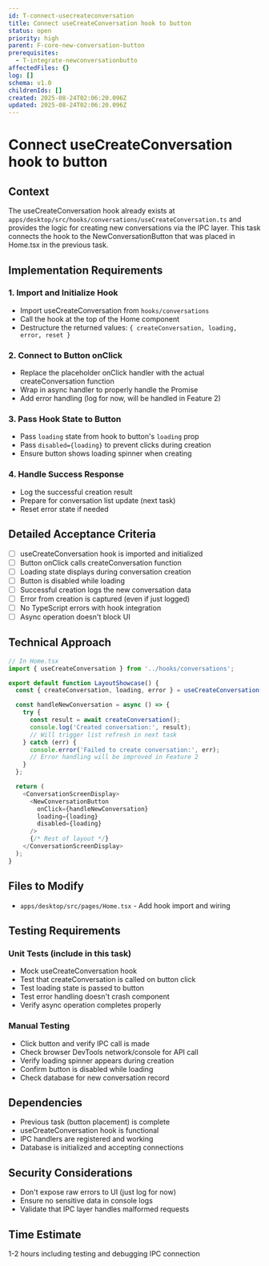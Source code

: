 ```yaml
---
id: T-connect-usecreateconversation
title: Connect useCreateConversation hook to button
status: open
priority: high
parent: F-core-new-conversation-button
prerequisites:
  - T-integrate-newconversationbutto
affectedFiles: {}
log: []
schema: v1.0
childrenIds: []
created: 2025-08-24T02:06:20.096Z
updated: 2025-08-24T02:06:20.096Z
---
```


# Connect useCreateConversation hook to button

## Context

The useCreateConversation hook already exists at `apps/desktop/src/hooks/conversations/useCreateConversation.ts` and provides the logic for creating new conversations via the IPC layer. This task connects the hook to the NewConversationButton that was placed in Home.tsx in the previous task.

## Implementation Requirements

### 1. Import and Initialize Hook

- Import useCreateConversation from `hooks/conversations`
- Call the hook at the top of the Home component
- Destructure the returned values: `{ createConversation, loading, error, reset }`

### 2. Connect to Button onClick

- Replace the placeholder onClick handler with the actual createConversation function
- Wrap in async handler to properly handle the Promise
- Add error handling (log for now, will be handled in Feature 2)

### 3. Pass Hook State to Button

- Pass `loading` state from hook to button's `loading` prop
- Pass `disabled={loading}` to prevent clicks during creation
- Ensure button shows loading spinner when creating

### 4. Handle Success Response

- Log the successful creation result
- Prepare for conversation list update (next task)
- Reset error state if needed

## Detailed Acceptance Criteria

- [ ] useCreateConversation hook is imported and initialized
- [ ] Button onClick calls createConversation function
- [ ] Loading state displays during conversation creation
- [ ] Button is disabled while loading
- [ ] Successful creation logs the new conversation data
- [ ] Error from creation is captured (even if just logged)
- [ ] No TypeScript errors with hook integration
- [ ] Async operation doesn't block UI

## Technical Approach

```typescript
// In Home.tsx
import { useCreateConversation } from '../hooks/conversations';

export default function LayoutShowcase() {
  const { createConversation, loading, error } = useCreateConversation();

  const handleNewConversation = async () => {
    try {
      const result = await createConversation();
      console.log('Created conversation:', result);
      // Will trigger list refresh in next task
    } catch (err) {
      console.error('Failed to create conversation:', err);
      // Error handling will be improved in Feature 2
    }
  };

  return (
    <ConversationScreenDisplay>
      <NewConversationButton
        onClick={handleNewConversation}
        loading={loading}
        disabled={loading}
      />
      {/* Rest of layout */}
    </ConversationScreenDisplay>
  );
}
```

## Files to Modify

- `apps/desktop/src/pages/Home.tsx` - Add hook import and wiring

## Testing Requirements

### Unit Tests (include in this task)

- Mock useCreateConversation hook
- Test that createConversation is called on button click
- Test loading state is passed to button
- Test error handling doesn't crash component
- Verify async operation completes properly

### Manual Testing

- Click button and verify IPC call is made
- Check browser DevTools network/console for API call
- Verify loading spinner appears during creation
- Confirm button is disabled while loading
- Check database for new conversation record

## Dependencies

- Previous task (button placement) is complete
- useCreateConversation hook is functional
- IPC handlers are registered and working
- Database is initialized and accepting connections

## Security Considerations

- Don't expose raw errors to UI (just log for now)
- Ensure no sensitive data in console logs
- Validate that IPC layer handles malformed requests

## Time Estimate

1-2 hours including testing and debugging IPC connection

